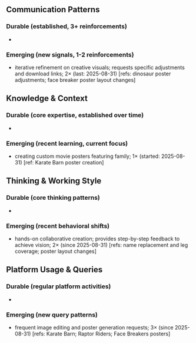 ## Communication Patterns
### Durable (established, 3+ reinforcements)
- 

### Emerging (new signals, 1-2 reinforcements)
- iterative refinement on creative visuals; requests specific adjustments and download links; 2× (last: 2025-08-31) [refs: dinosaur poster adjustments; face breaker poster layout changes]

## Knowledge & Context
### Durable (core expertise, established over time)
- 

### Emerging (recent learning, current focus)  
- creating custom movie posters featuring family; 1× (started: 2025-08-31) [ref: Karate Barn poster creation]

## Thinking & Working Style
### Durable (core thinking patterns)
- 

### Emerging (recent behavioral shifts)
- hands-on collaborative creation; provides step-by-step feedback to achieve vision; 2× (since 2025-08-31) [refs: name replacement and leg coverage; poster layout changes]

## Platform Usage & Queries
### Durable (regular platform activities)
- 

### Emerging (new query patterns)
- frequent image editing and poster generation requests; 3× (since 2025-08-31) [refs: Karate Barn; Raptor Riders; Face Breakers posters]